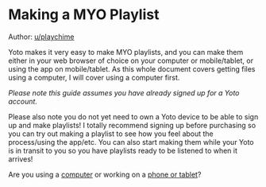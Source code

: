 # Making a MYO Playlist

Author: [u/playchime](https://www.reddit.com/u/playchime)

Yoto makes it very easy to make MYO playlists, and you can make them either in your web browser of choice on your computer or mobile/tablet, or using the app on mobile/tablet. As this whole document covers getting files using a computer, I will cover using a computer first.

*Please note this guide assumes you have already signed up for a Yoto account.*
 
Please also note you do not yet need to own a Yoto device to be able to sign up and make playlists! I totally recommend signing up before purchasing so you can try out making a playlist to see how you feel about the process/using the app/etc. You can also start making them while your Yoto is in transit to you so you have playlists ready to be listened to when it arrives! 

Are you using a [computer](playlist_computer.md) or working on a [phone or tablet](playlist_app.md)?


